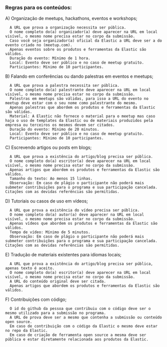 ### Regras para os conteúdos: ###

A) Organização de meetups, hackathons, eventos e workshops;

      A URL que prova a organização necessita ser pública.
      O nome completo do(a) organizador(a) deve aparecer na URL em local visível, o mesmo nome precisa estar no corpo da submissão.
      Caso você seja organizador(a) oficial da Elastic a URL deve ser a do evento criado no (meetup.com).
      Apenas eventos sobre os produtos e ferramentas da Elastic são válidos.
      Duração do evento: Mínimo de 1 hora.
      Local: Evento deve ser público e no caso de meetup gratuito.
      Participantes: Mínimo de 10 participantes.

B) Falando em conferências ou dando palestras em eventos e meetups;

      A URL que prova a palestra necessita ser pública.
      O nome completo do(a) palestrante deve aparecer na URL em local visível, o mesmo nome precisa estar no corpo da submissão.
      Palestras em meetups são válidas, para isso a URL do evento no meetup deve estar com o seu nome como palestrante do mesmo.
      Apenas palestras que abordem os produtos e ferramentas da Elastic são válidas.
      Material: A Elastic não fornece o material para o meetup mas caso haja o uso de templates da Elastic ou de materiais produzidos pela empresa ou terceiros os mesmos devem ser citados.
      Duração do evento: Mínimo de 20 minutos.
      Local: Evento deve ser público e no caso de meetup gratuito.
      Participantes: Mínimo de 10 participantes.

C) Escrevendo artigos ou posts em blogs;

      A URL que prova a existência do artigo/blog precisa ser pública.
      O nome completo do(a) escritor(a) deve aparecer na URL em local visível, o mesmo nome precisa estar no corpo da submissão.
      Apenas artigos que abordem os produtos e ferramentas da Elastic são válidos.
      Tamanho do texto: Ao menos 15 linhas.
      Observação: Em caso de plágio o participante não poderá mais submeter contribuições para o programa e sua participação cancelada. Citações com as devidas referências são permitidas.   

D) Tutoriais ou casos de uso em vídeos;

      A URL que prova a existência do vídeo precisa ser pública.
      O nome completo do(a) autor(a) deve aparecer na URL em local visível, o mesmo nome precisa estar no corpo da submissão.
      Apenas vídeos que abordem os produtos e ferramentas da Elastic são válidos.
      Tempo de vídeo: Mínimo de 5 minutos.
      Observação: Em caso de plágio o participante não poderá mais submeter contribuições para o programa e sua participação cancelada. Citações com as devidas referências são permitidas.  

E) Tradução de materiais existentes para idiomas locais;

      A URL que prova a existência do artigo/blog precisa ser pública, apenas texto é aceito.
      O nome completo do(a) escritor(a) deve aparecer na URL em local visível, o mesmo nome precisa estar no corpo da submissão.
      A URL do conteúdo original deve ser citada.
      Apenas artigos que abordem os produtos e ferramentas da Elastic são válidos.
     
F) Contribuições com código;

      O id do github da pessoa que contribuiu com o código deve ser o mesmo utilizado para a submissão no programa.
      A URL de prova deve ser a mesmo que contenha a submissão ou conteúdo open source.
      Em caso de contribuição com o código da Elastic o mesmo deve estar no repo da Elastic.
      Em caso de criação de ferramenta open source a mesma deve ser pública e estar diretamente relacionada aos produtos da Elastic.
